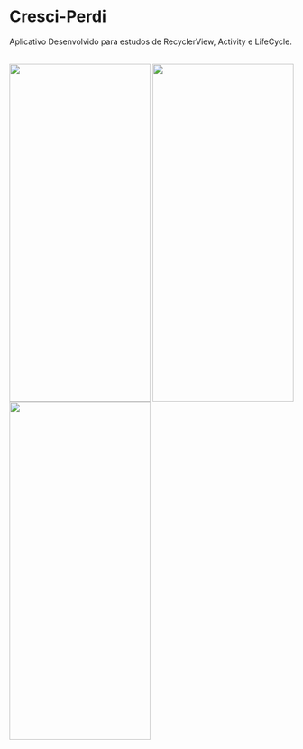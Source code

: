 # Cresci-Perdi
<p>Aplicativo Desenvolvido para estudos de RecyclerView, Activity e LifeCycle.</p>
<div style="display: inline_block" >
  <br>
  <img align="center" height="600" width="250"  src="https://github.com/rosianeclemente/Cresci-Perdi/blob/master/Screenshot_20210824_125111.png">
  <img align="center" height="600" width="250"  src="https://github.com/rosianeclemente/Cresci-Perdi/blob/master/Screenshot_20210824_133652.png">
  <img align="center" height="600" width="250"  src="https://github.com/rosianeclemente/Cresci-Perdi/blob/master/Screenshot_20210824_133703.png">
</div>
